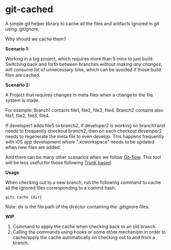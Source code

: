 # git-cached

A simple git helper library to cache all the files and artifacts ignored in git using .gitignore.

Why should we cache them?

**Scenario 1:**

Working in a big project, which requires more than 5 mins to just build.
Switching back and forth between branches *without making any changes*, will consume lot of unnecessary time, which can be avoided if those build
files are cached.

**Scenario 2:**

A Project that requires changes in meta files when a change to the file system is made.

For example:
Branch1 contains file1, file2, file3, file4.
Branch2 contains also file1, file2, file3, file4.

If developer1 adds file5 to branch2, if developer2 is working on branch1 and needs to frequently checkout branch2, 
then on each checkout developer2 needs to regenerate the meta file to even develop. This happens frequently with iOS app
development where ".xcworkspace" needs to be updated when new files are added.

And there can be many other scenarios when we follow [Git-flow](https://www.atlassian.com/git/tutorials/comparing-workflows/gitflow-workflow "Gitflow").
This tool will be less useful for those following [Trunk based](https://trunkbaseddevelopment.com/ "Trunk based development").

**Usage**

When checking out to a new branch, run the following command to cache all the ignored files corresponding to a commit hash.

```
gitc cache {dir}
```

Note: dir is the file path of the director containing the .gitignore files.

**WIP**

1. Command to apply the cache when checking back to an old branch.
2. Calling the commands using hooks or some other mechanism in order to cache/apply the cache automatically on checking out to and from a branch.   
